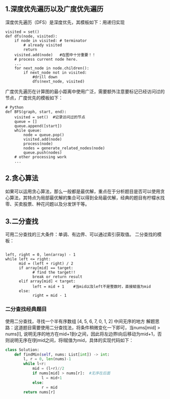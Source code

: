 ## 1.深度优先遍历以及广度优先遍历
深度优先遍历（DFS）是深度优先，其模板如下：用递归实现
```
visited = set() 
def dfs(node, visited):
    if node in visited: # terminator
    	# already visited 
    	return 
	visited.add(node)   #在图中十分重要！！
	# process current node here. 
	...
	for next_node in node.children(): 
		if next_node not in visited:
			#drill down 
			dfs(next_node, visited)  
```

广度优先遍历在计算图的最小距离中使用广泛，需要额外注意要标记已经访问过的节点，广度优先的模板如下：
```
# Python
def BFS(graph, start, end):
    visited = set()  #记录访问过的节点
	queue = [] 
	queue.append([start]) 
	while queue: 
		node = queue.pop() 
		visited.add(node)
		process(node) 
		nodes = generate_related_nodes(node) 
		queue.push(nodes)
	# other processing work 
	...
```
## 2.贪心算法
如果可以运用贪心算法，那么一般都是最优解，重点在于分析题目是否可以使用贪心算法，其特点为局部最优解的集合可以得到全局最优解，经典的题目有柠檬水找零、买卖股票、种花问题以及分发饼干等。

## 3.二分查找
可用二分查找的三大条件：单调、有边界、可以通过索引获取值。
二分查找的模板：
```

left, right = 0, len(array) - 1 
while left <= right: 
	  mid = (left + right) / 2 
	  if array[mid] == target: 
		    # find the target!! 
		    break or return result 
	  elif array[mid] < target: 
		    left = mid + 1    #当mid以及left不是整数时，直接赋值为mid
	  else: 
		    right = mid - 1
```

### 二分查找经典题目
使用二分查找，寻找一个半有序数组 [4, 5, 6, 7, 0, 1, 2] 中间无序的地方
解题思路：这道题目需要使用二分查找法，将条件稍微变化一下即可，当nums[mid] > nums[l], 说明无序的地方在mid+1到r之间，因此将左边界l向后移动为mid+1，否则说明无序在l到mid之间，将l赋值为mid，具体的实现代码如下：
``` python
class Solution:
    def findMin(self, nums: List[int]) -> int:
        l, r = 0, len(nums)-1
        while l<r:
            mid = (l+r)//2
            if nums[mid] > nums[r]:  #无序在后面
                l = mid+1
            else:
                r = mid
        return nums[r]
```
